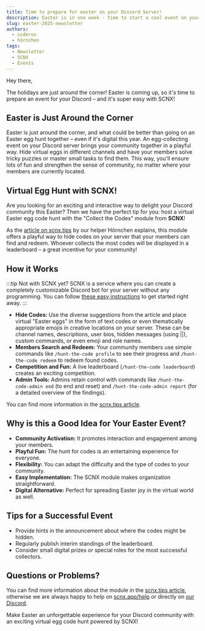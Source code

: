 ```yaml
---
title: Time to prepare for easter on your Discord Server!
description: Easter is in one week - time to start a cool event on your Discord server. Find tipps and guides inside.
slug: easter-2025-newsletter
authors:
  - scderox
  - hörnchen
tags:
  - Newsletter
  - SCNX
  - Events
---
```



Hey there,

The holidays are just around the corner! Easter is coming up, so it's time to prepare an event for your Discord – and it's super easy with SCNX!

## Easter is Just Around the Corner

Easter is just around the corner, and what could be better than going on an Easter egg hunt together – even if it's digital this year.
An egg-collecting event on your Discord server brings your community together in a playful way. Hide virtual eggs in different channels and have your members solve tricky puzzles or master small tasks to find them. This way, you'll ensure lots of fun and strengthen the sense of community, no matter where your members are currently located.

## Virtual Egg Hunt with SCNX\!

Are you looking for an exciting and interactive way to delight your Discord community this Easter? Then we have the perfect tip for you: host a virtual Easter egg code hunt with the "Collect the Codes" module from **SCNX**!

As the [article on scnx.tips](https://scnx.tips/hunt-the-code/) by our helper Hörnchen explains, this module offers a playful way to hide codes on your server that your members can find and redeem. Whoever collects the most codes will be displayed in a leaderboard – a great incentive for your community!

## How it Works

:::tip Not with SCNX yet?
SCNX is a service where you can create a completely customizable Discord bot for your server without any programming. You can follow [these easy instructions](/docs/setup) to get started right away.
:::

* **Hide Codes:** Use the diverse suggestions from the article and place virtual "Easter eggs" in the form of text codes or even thematically appropriate emojis in creative locations on your server. These can be channel names, descriptions, user bios, hidden messages (using ||), custom commands, or even emoji and role names.
* **Members Search and Redeem:** Your community members use simple commands like `/hunt-the-code profile` to see their progress and `/hunt-the-code redeem` to redeem found codes.
* **Competition and Fun:** A live leaderboard (`/hunt-the-code leaderboard`) creates an exciting competition.
* **Admin Tools:** Admins retain control with commands like `/hunt-the-code-admin end` (to end and reset) and `/hunt-the-code-admin report` (for a detailed overview of the findings).

You can find more information in the [scnx.tips article](https://scnx.tips/hunt-the-code/).

## Why is this a Good Idea for Your Easter Event?

* **Community Activation:** It promotes interaction and engagement among your members.
* **Playful Fun:** The hunt for codes is an entertaining experience for everyone.
* **Flexibility:** You can adapt the difficulty and the type of codes to your community.
* **Easy Implementation:** The SCNX module makes organization straightforward.
* **Digital Alternative:** Perfect for spreading Easter joy in the virtual world as well.

## Tips for a Successful Event

* Provide hints in the announcement about where the codes might be hidden.
* Regularly publish interim standings of the leaderboard.
* Consider small digital prizes or special roles for the most successful collectors.

## Questions or Problems?

You can find more information about the module in the [scnx.tips article](https://scnx.tips/hunt-the-code/), otherwise we are always happy to help on [scnx.app/help](https://scnx.app/help) or directly on [our Discord](https://scootk.it/dc-en).

Make Easter an unforgettable experience for your Discord community with an exciting virtual egg code hunt powered by SCNX\!